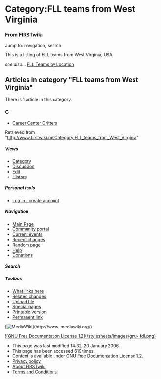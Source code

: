 # Category:FLL teams from West Virginia

### From FIRSTwiki

Jump to: navigation, search

This is a listing of FLL teams from West Virginia, USA.

_see also..._ [FLL Teams by Location](FLL_Teams_by_Location "FLL
Teams by Location" )

  

## Articles in category "FLL teams from West Virginia"

There is 1 article in this category.

### C

  * [Career Center Critters](Career_Center_Critters "Career Center Critters" )

Retrieved from
"<http://www.firstwiki.netCategory:FLL_teams_from_West_Virginia>"

##### Views

  * [Category](Category:FLL_teams_from_West_Virginia)
  * [Discussion](/index.php?title=Category_talk:FLL_teams_from_West_Virginia&action=edit)
  * [Edit](/index.php?title=Category:FLL_teams_from_West_Virginia&action=edit)
  * [History](/index.php?title=Category:FLL_teams_from_West_Virginia&action=history)

##### Personal tools

  * [Log in / create account](/index.php?title=Special:Userlogin&returnto=Category:FLL_teams_from_West_Virginia)

[](Main_Page "Main Page" )

##### Navigation

  * [Main Page](Main_Page)
  * [Community portal](FIRSTwiki:Community_portal)
  * [Current events](Current_events)
  * [Recent changes](Special:Recentchanges)
  * [Random page](Special:Random)
  * [Help](Help:Contents)
  * [Donations](FIRSTwiki:Site_support)

##### Search



##### Toolbox

  * [What links here](Special:Whatlinkshere/Category:FLL_teams_from_West_Virginia)
  * [Related changes](Special:Recentchangeslinked/Category:FLL_teams_from_West_Virginia)
  * [Upload file](Special:Upload)
  * [Special pages](Special:Specialpages)
  * [Printable version](/index.php?title=Category:FLL_teams_from_West_Virginia&printable=yes)
  * [Permanent link](/index.php?title=Category:FLL_teams_from_West_Virginia&oldid=42719)

[![MediaWiki](/skins/common/images/poweredby_mediawiki_88x31.png)](http://www.
mediawiki.org/)

[![GNU Free Documentation License 1.2](/stylesheets/images/gnu-
fdl.png)](http://www.gnu.org/copyleft/fdl.html)

  * This page was last modified 14:32, 20 January 2006.
  * This page has been accessed 619 times.
  * Content is available under [GNU Free Documentation License 1.2](http://www.gnu.org/copyleft/fdl.html "http://www.gnu.org/copyleft/fdl.html" ).
  * [Privacy policy](FIRSTwiki:Privacy_policy "FIRSTwiki:Privacy policy" )
  * [About FIRSTwiki](FIRSTwiki:About "FIRSTwiki:About" )
  * [Terms and Conditions](FIRSTwiki:Terms_and_conditions "FIRSTwiki:Terms and conditions" )


